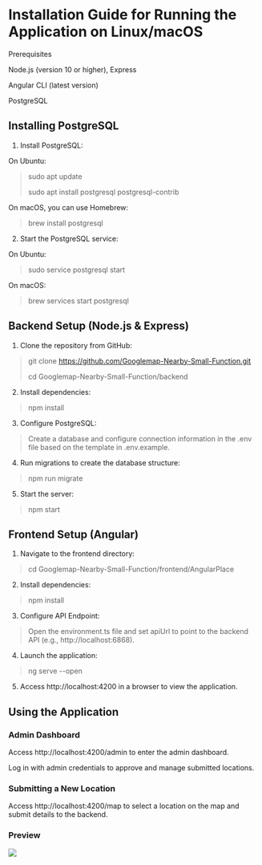 # Installation Guide for Running the Application on Linux/macOS
Prerequisites

Node.js (version 10 or higher), Express

Angular CLI (latest version)

PostgreSQL


## Installing PostgreSQL
1. Install PostgreSQL:

On Ubuntu:
> sudo apt update
> 
> sudo apt install postgresql postgresql-contrib

On macOS, you can use Homebrew:
> brew install postgresql

2. Start the PostgreSQL service:

On Ubuntu:
> sudo service postgresql start

On macOS:
> brew services start postgresql


## Backend Setup (Node.js & Express)

1. Clone the repository from GitHub:
> git clone https://github.com/Googlemap-Nearby-Small-Function.git
>
> cd Googlemap-Nearby-Small-Function/backend

2. Install dependencies:
> npm install

3. Configure PostgreSQL:
> Create a database and configure connection information in the .env file based on the template in .env.example.

4. Run migrations to create the database structure:
> npm run migrate

5. Start the server:
> npm start

## Frontend Setup (Angular)
1. Navigate to the frontend directory:
> cd Googlemap-Nearby-Small-Function/frontend/AngularPlace

2. Install dependencies:
> npm install

3. Configure API Endpoint:
> Open the environment.ts file and set apiUrl to point to the backend API (e.g., http://localhost:6868).

4. Launch the application:
> ng serve --open

5. Access http://localhost:4200 in a browser to view the application.

## Using the Application
### Admin Dashboard
Access http://localhost:4200/admin to enter the admin dashboard.

Log in with admin credentials to approve and manage submitted locations.

### Submitting a New Location
Access http://localhost:4200/map to select a location on the map and submit details to the backend.

### Preview
![](preview.gif)
